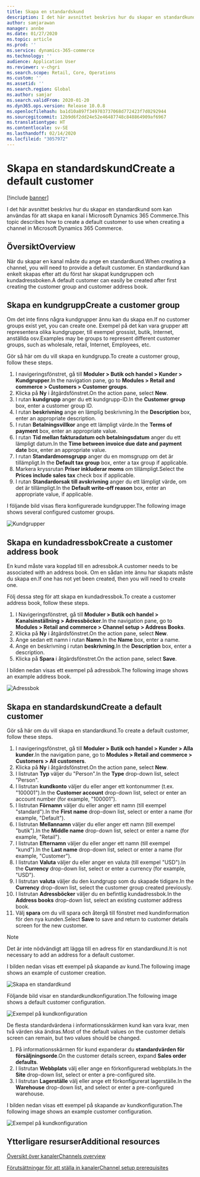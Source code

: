 ```yaml
---
title: Skapa en standardskund
description: I det här avsnittet beskrivs hur du skapar en standardkund som kan användas för att skapa en kanal i Microsoft Dynamics 365 Commerce.
author: samjarawan
manager: annbe
ms.date: 01/27/2020
ms.topic: article
ms.prod: ''
ms.service: dynamics-365-commerce
ms.technology: ''
audience: Application User
ms.reviewer: v-chgri
ms.search.scope: Retail, Core, Operations
ms.custom: ''
ms.assetid: ''
ms.search.region: Global
ms.author: samjar
ms.search.validFrom: 2020-01-20
ms.dyn365.ops.version: Release 10.0.8
ms.openlocfilehash: ba1d10a897f349703737068d772423f7d0292944
ms.sourcegitcommit: 12b9d6f2dd24e52e46487748c848864909af6967
ms.translationtype: HT
ms.contentlocale: sv-SE
ms.lasthandoff: 02/14/2020
ms.locfileid: "3057972"
---
```

# <a name="create-a-default-customer"></a><span data-ttu-id="24e6b-103">Skapa en standardskund</span><span class="sxs-lookup"><span data-stu-id="24e6b-103">Create a default customer</span></span>


[!include [banner](includes/banner.md)]

<span data-ttu-id="24e6b-104">I det här avsnittet beskrivs hur du skapar en standardkund som kan användas för att skapa en kanal i Microsoft Dynamics 365 Commerce.</span><span class="sxs-lookup"><span data-stu-id="24e6b-104">This topic describes how to create a default customer to use when creating a channel in Microsoft Dynamics 365 Commerce.</span></span>

## <a name="overview"></a><span data-ttu-id="24e6b-105">Översikt</span><span class="sxs-lookup"><span data-stu-id="24e6b-105">Overview</span></span>

<span data-ttu-id="24e6b-106">När du skapar en kanal måste du ange en standardkund.</span><span class="sxs-lookup"><span data-stu-id="24e6b-106">When creating a channel, you will need to provide a default customer.</span></span> <span data-ttu-id="24e6b-107">En standardkund kan enkelt skapas efter att du först har skapat kundgruppen och kundadressboken.</span><span class="sxs-lookup"><span data-stu-id="24e6b-107">A default customer can easily be created after first creating the customer group and customer address book.</span></span>

## <a name="create-a-customer-group"></a><span data-ttu-id="24e6b-108">Skapa en kundgrupp</span><span class="sxs-lookup"><span data-stu-id="24e6b-108">Create a customer group</span></span>

<span data-ttu-id="24e6b-109">Om det inte finns några kundgrupper ännu kan du skapa en.</span><span class="sxs-lookup"><span data-stu-id="24e6b-109">If no customer groups exist yet, you can create one.</span></span> <span data-ttu-id="24e6b-110">Exempel på det kan vara grupper att representera olika kundgrupper, till exempel grossist, butik, Internet, anställda osv.</span><span class="sxs-lookup"><span data-stu-id="24e6b-110">Examples may be groups to represent different customer groups, such as wholesale, retail, Internet, Employees, etc.</span></span>

<span data-ttu-id="24e6b-111">Gör så här om du vill skapa en kundgrupp.</span><span class="sxs-lookup"><span data-stu-id="24e6b-111">To create a customer group, follow these steps.</span></span>

1. <span data-ttu-id="24e6b-112">I navigeringsfönstret, gå till **Moduler \> Butik och handel \> Kunder \> Kundgrupper**.</span><span class="sxs-lookup"><span data-stu-id="24e6b-112">In the navigation pane, go to **Modules \> Retail and commerce \> Customers \> Customer groups**.</span></span>
1. <span data-ttu-id="24e6b-113">Klicka på **Ny** i åtgärdsfönstret.</span><span class="sxs-lookup"><span data-stu-id="24e6b-113">On the action pane, select **New**.</span></span>
1. <span data-ttu-id="24e6b-114">I rutan **kundgrupp** anger du ett kundgrupp-ID.</span><span class="sxs-lookup"><span data-stu-id="24e6b-114">In the **Customer group** box, enter a customer group ID.</span></span>
1. <span data-ttu-id="24e6b-115">I rutan **beskrivning** ange en lämplig beskrivning.</span><span class="sxs-lookup"><span data-stu-id="24e6b-115">In the **Description** box, enter an appropriate description.</span></span>
1. <span data-ttu-id="24e6b-116">I rutan **Betalningsvillkor** ange ett lämpligt värde.</span><span class="sxs-lookup"><span data-stu-id="24e6b-116">In the **Terms of payment** box, enter an appropriate value.</span></span>
1. <span data-ttu-id="24e6b-117">I rutan **Tid mellan fakturadatum och betalningsdatum** anger du ett lämpligt datum.</span><span class="sxs-lookup"><span data-stu-id="24e6b-117">In the **Time between invoice due date and payment date** box, enter an appropriate value.</span></span>
1. <span data-ttu-id="24e6b-118">I rutan **Standardmomsgrupp** anger du en momsgrupp om det är tillämpligt.</span><span class="sxs-lookup"><span data-stu-id="24e6b-118">In the **Default tax group** box, enter a tax group if applicable.</span></span>
1. <span data-ttu-id="24e6b-119">Markera kryssrutan **Priser inkluderar moms** om tillämpligt.</span><span class="sxs-lookup"><span data-stu-id="24e6b-119">Select the **Prices include sales tax** check box if applicable.</span></span>
1. <span data-ttu-id="24e6b-120">I rutan **Standardorsak till avskrivning** anger du ett lämpligt värde, om det är tillämpligt.</span><span class="sxs-lookup"><span data-stu-id="24e6b-120">In the **Default write-off reason** box, enter an appropriate value, if applicable.</span></span>

<span data-ttu-id="24e6b-121">I följande bild visas flera konfigurerade kundgrupper.</span><span class="sxs-lookup"><span data-stu-id="24e6b-121">The following image shows several configured customer groups.</span></span>

![Kundgrupper](media/customer-groups.png)

## <a name="create-a-customer-address-book"></a><span data-ttu-id="24e6b-123">Skapa en kundadressbok</span><span class="sxs-lookup"><span data-stu-id="24e6b-123">Create a customer address book</span></span>

<span data-ttu-id="24e6b-124">En kund måste vara kopplad till en adressbok.</span><span class="sxs-lookup"><span data-stu-id="24e6b-124">A customer needs to be associated with an address book.</span></span> <span data-ttu-id="24e6b-125">Om en sådan inte ännu har skapats måste du skapa en.</span><span class="sxs-lookup"><span data-stu-id="24e6b-125">If one has not yet been created, then you will need to create one.</span></span>

<span data-ttu-id="24e6b-126">Följ dessa steg för att skapa en kundadressbok.</span><span class="sxs-lookup"><span data-stu-id="24e6b-126">To create a customer address book, follow these steps.</span></span>

1. <span data-ttu-id="24e6b-127">I Navigeringsfönstret, gå till **Moduler \> Butik och handel \> Kanalsinställning \> Adressböcker**.</span><span class="sxs-lookup"><span data-stu-id="24e6b-127">In the navigation pane, go to **Modules \> Retail and commerce \> Channel setup \> Address Books**.</span></span>
1. <span data-ttu-id="24e6b-128">Klicka på **Ny** i åtgärdsfönstret.</span><span class="sxs-lookup"><span data-stu-id="24e6b-128">On the action pane, select **New**.</span></span>
1. <span data-ttu-id="24e6b-129">Ange sedan ett namn i rutan **Namn**.</span><span class="sxs-lookup"><span data-stu-id="24e6b-129">In the **Name** box, enter a name.</span></span>
1. <span data-ttu-id="24e6b-130">Ange en beskrivning i rutan **beskrivning**.</span><span class="sxs-lookup"><span data-stu-id="24e6b-130">In the **Description** box, enter a description.</span></span>
1. <span data-ttu-id="24e6b-131">Klicka på **Spara** i åtgärdsfönstret.</span><span class="sxs-lookup"><span data-stu-id="24e6b-131">On the action pane, select **Save**.</span></span>

<span data-ttu-id="24e6b-132">I bilden nedan visas ett exempel på adressbok.</span><span class="sxs-lookup"><span data-stu-id="24e6b-132">The following image shows an example address book.</span></span>

![Adressbok](media/address-book.png)

## <a name="create-a-default-customer"></a><span data-ttu-id="24e6b-134">Skapa en standardskund</span><span class="sxs-lookup"><span data-stu-id="24e6b-134">Create a default customer</span></span>

<span data-ttu-id="24e6b-135">Gör så här om du vill skapa en standardkund.</span><span class="sxs-lookup"><span data-stu-id="24e6b-135">To create a default customer, follow these steps.</span></span>

1. <span data-ttu-id="24e6b-136">I navigeringsfönstret, gå till **Moduler \> Butik och handel \> Kunder \> Alla kunder**.</span><span class="sxs-lookup"><span data-stu-id="24e6b-136">In the navigation pane, go to **Modules \> Retail and commerce \> Customers \> All customers**.</span></span>
1. <span data-ttu-id="24e6b-137">Klicka på **Ny** i åtgärdsfönstret.</span><span class="sxs-lookup"><span data-stu-id="24e6b-137">On the action pane, select **New**.</span></span>
1. <span data-ttu-id="24e6b-138">I listrutan **Typ** väljer du "Person".</span><span class="sxs-lookup"><span data-stu-id="24e6b-138">In the **Type** drop-down list, select "Person".</span></span>
1. <span data-ttu-id="24e6b-139">I listrutan **kundkonto** väljer du eller anger ett kontonummer (t.ex. "100001").</span><span class="sxs-lookup"><span data-stu-id="24e6b-139">In the **Customer account** drop-down list, select or enter an account number (for example, "100001").</span></span>
1. <span data-ttu-id="24e6b-140">I listrutan **Förnamn** väljer du eller anger ett namn (till exempel "standard").</span><span class="sxs-lookup"><span data-stu-id="24e6b-140">In the **First name** drop-down list, select or enter a name (for example, "Default").</span></span>
1. <span data-ttu-id="24e6b-141">I listrutan **Mellannamn** väljer du eller anger ett namn (till exempel "butik").</span><span class="sxs-lookup"><span data-stu-id="24e6b-141">In the **Middle name** drop-down list, select or enter a name (for example, "Retail").</span></span>
1. <span data-ttu-id="24e6b-142">I listrutan **Efternamn** väljer du eller anger ett namn (till exempel "kund").</span><span class="sxs-lookup"><span data-stu-id="24e6b-142">In the **Last name** drop-down list, select or enter a name (for example, "Customer").</span></span>
1. <span data-ttu-id="24e6b-143">I listrutan **Valuta** väljer du eller anger en valuta (till exempel "USD").</span><span class="sxs-lookup"><span data-stu-id="24e6b-143">In the **Currency** drop-down list, select or enter a currency (for example, "USD").</span></span>
1. <span data-ttu-id="24e6b-144">I listrutan **valuta** väljer du den kundgrupp som du skapade tidigare.</span><span class="sxs-lookup"><span data-stu-id="24e6b-144">In the **Currency** drop-down list, select the customer group created previously.</span></span>
1. <span data-ttu-id="24e6b-145">I listrutan **Adressböcker** väljer du en befintlig kundadressbok.</span><span class="sxs-lookup"><span data-stu-id="24e6b-145">In the **Address books**  drop-down list, select an existing customer address book.</span></span>
1. <span data-ttu-id="24e6b-146">Välj **spara** om du vill spara och återgå till fönstret med kundinformation för den nya kunden.</span><span class="sxs-lookup"><span data-stu-id="24e6b-146">Select **Save** to save and return to customer details screen for the new customer.</span></span>

> [!NOTE]
> <span data-ttu-id="24e6b-147">Det är inte nödvändigt att lägga till en adress för en standardkund.</span><span class="sxs-lookup"><span data-stu-id="24e6b-147">It is not necessary to add an address for a default customer.</span></span>

<span data-ttu-id="24e6b-148">I bilden nedan visas ett exempel på skapande av kund.</span><span class="sxs-lookup"><span data-stu-id="24e6b-148">The following image shows an example of customer creation.</span></span>

![Skapa en standardkund](media/default-customer-creation.png)

<span data-ttu-id="24e6b-150">Följande bild visar en standardkundkonfiguration.</span><span class="sxs-lookup"><span data-stu-id="24e6b-150">The following image shows a default customer configuration.</span></span>

![Exempel på kundkonfiguration](media/default-customer-configuration1.png)

<span data-ttu-id="24e6b-152">De flesta standardvärdena i informationsskärmen kund kan vara kvar, men två värden ska ändras.</span><span class="sxs-lookup"><span data-stu-id="24e6b-152">Most of the default values on the customer detials screen can remain, but two values should be changed.</span></span>

1. <span data-ttu-id="24e6b-153">På informationsskärmen för kund expanderar du **standardvärden för försäljningsorde**.</span><span class="sxs-lookup"><span data-stu-id="24e6b-153">On the customer details screen, expand **Sales order defaults**.</span></span>
1. <span data-ttu-id="24e6b-154">I listrutan **Webbplats** välj eller ange en förkonfigurerad webbplats.</span><span class="sxs-lookup"><span data-stu-id="24e6b-154">In the **Site** drop-down list, select or enter a pre-configured site.</span></span>
1. <span data-ttu-id="24e6b-155">I listrutan **Lagerställe** välj eller ange ett förkonfigurerat lagerställe.</span><span class="sxs-lookup"><span data-stu-id="24e6b-155">In the **Warehouse** drop-down list, and select or enter a pre-configured warehouse.</span></span>

<span data-ttu-id="24e6b-156">I bilden nedan visas ett exempel på skapande av kundkonfiguration.</span><span class="sxs-lookup"><span data-stu-id="24e6b-156">The following image shows an example customer configuration.</span></span>

![Exempel på kundkonfiguration](media/default-customer-configuration2.png)

## <a name="additional-resources"></a><span data-ttu-id="24e6b-158">Ytterligare resurser</span><span class="sxs-lookup"><span data-stu-id="24e6b-158">Additional resources</span></span>

[<span data-ttu-id="24e6b-159">Översikt över kanaler</span><span class="sxs-lookup"><span data-stu-id="24e6b-159">Channels overview</span></span>](channels-overview.md)

[<span data-ttu-id="24e6b-160">Förutsättningar för att ställa in kanaler</span><span class="sxs-lookup"><span data-stu-id="24e6b-160">Channel setup prerequisites</span></span>](channels-prerequisites.md)
